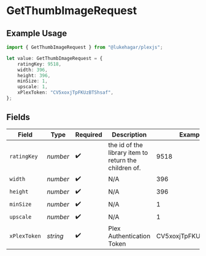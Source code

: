# GetThumbImageRequest

## Example Usage

```typescript
import { GetThumbImageRequest } from "@lukehagar/plexjs";

let value: GetThumbImageRequest = {
    ratingKey: 9518,
    width: 396,
    height: 396,
    minSize: 1,
    upscale: 1,
    xPlexToken: "CV5xoxjTpFKUzBTShsaf",
};
```

## Fields

| Field                                                 | Type                                                  | Required                                              | Description                                           | Example                                               |
| ----------------------------------------------------- | ----------------------------------------------------- | ----------------------------------------------------- | ----------------------------------------------------- | ----------------------------------------------------- |
| `ratingKey`                                           | *number*                                              | :heavy_check_mark:                                    | the id of the library item to return the children of. | 9518                                                  |
| `width`                                               | *number*                                              | :heavy_check_mark:                                    | N/A                                                   | 396                                                   |
| `height`                                              | *number*                                              | :heavy_check_mark:                                    | N/A                                                   | 396                                                   |
| `minSize`                                             | *number*                                              | :heavy_check_mark:                                    | N/A                                                   | 1                                                     |
| `upscale`                                             | *number*                                              | :heavy_check_mark:                                    | N/A                                                   | 1                                                     |
| `xPlexToken`                                          | *string*                                              | :heavy_check_mark:                                    | Plex Authentication Token                             | CV5xoxjTpFKUzBTShsaf                                  |